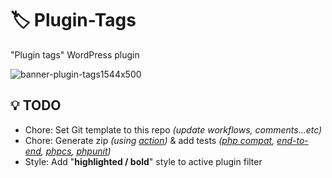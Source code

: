 # 🏷 Plugin-Tags
"Plugin tags" WordPress plugin  

![banner-plugin-tags1544x500](https://github.com/user-attachments/assets/a3f227b8-019a-4a90-9481-66ee2e810bd3)

## 💡 TODO
- Chore: Set Git template to this repo _(update workflows, comments...etc)_
- Chore: Generate zip _(using [action](https://github.com/10up/action-wordpress-plugin-build-zip))_ & add tests _([php compat](https://github.com/10up/safe-svg/blob/develop/.github/workflows/php-compatibility.yml), [end-to-end](https://github.com/10up/safe-svg/blob/develop/.github/workflows/cypress.yml), [phpcs](https://github.com/10up/safe-svg/blob/develop/.github/workflows/phpcs.yml), [phpunit](https://github.com/10up/safe-svg/blob/develop/.github/workflows/phpunit.yml))_
- Style: Add "**highlighted / bold**" style to active plugin filter
